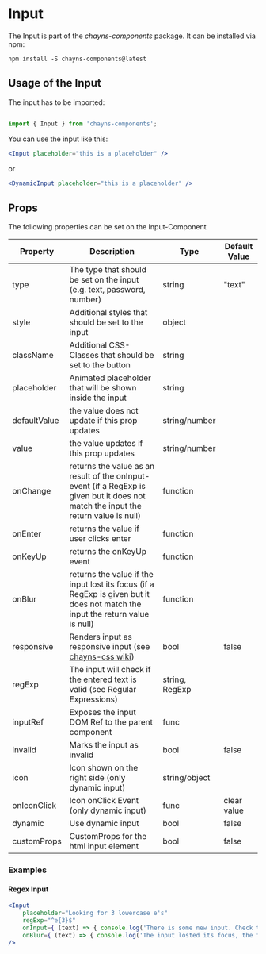 # Input

The Input is part of the *chayns-components* package. It can be installed via npm:

    npm install -S chayns-components@latest


## Usage of the Input
The input has to be imported:

```js

import { Input } from 'chayns-components';

```


You can use the input like this:
```jsx
<Input placeholder="this is a placeholder" />
```
or
```jsx
<DynamicInput placeholder="this is a placeholder" />
```

## Props
The following properties can be set on the Input-Component

| Property     | Description                                                                       | Type           | Default Value |
|--------------|-----------------------------------------------------------------------------------|----------------|---------------|
| type         | The type that should be set on the input (e.g. text, password, number)            | string         | "text"        |
| style        | Additional styles that should be set to the input                                 | object         |               |
| className    | Additional CSS-Classes that should be set to the button                           | string         |               |
| placeholder  | Animated placeholder that will be shown inside the input                          | string         |               |
| defaultValue | the value does not update if this prop updates                                    | string/number  |               |
| value        | the value updates if this prop updates                                            | string/number  |               |
| onChange     | returns the value as an result of the onInput-event (if a RegExp is given but it does not match the input the return value is null) | function  |  |
| onEnter      | returns the value if user clicks enter | function  |  |
| onKeyUp      | returns the onKeyUp event | function  |  |
| onBlur       | returns the value if the input lost its focus (if a RegExp is given but it does not match the input the return value is null) | function  |  |
| responsive   | Renders input as responsive input (see [chayns-css wiki](https://github.com/TobitSoftware/chayns-css/wiki/form-elements#responsive-input)) | bool  | false  |
| regExp       | The input will check if the entered text is valid (see Regular Expressions)       | string, RegExp |               |
| inputRef     | Exposes the input DOM Ref to the parent component                                 | func           |               |
| invalid      | Marks the input as invalid                                                        | bool           | false         |
| icon         | Icon shown on the right side (only dynamic input)                                 | string/object  |               |
| onIconClick  | Icon onClick Event (only dynamic input)                                           | func           | clear value   |
| dynamic      | Use dynamic input                                                                 | bool           | false         |
| customProps  | CustomProps for the html input element                                            | bool           | false         |

### Examples
#### Regex Input
```jsx
<Input
    placeholder="Looking for 3 lowercase e's"
    regExp="^e{3}$" 
    onInput={ (text) => { console.log('There is some new input. Check the new text: ', text); }}
    onBlur={ (text) => { console.log('The input losted its focus, the final input is: ', text); }}
/>
```

